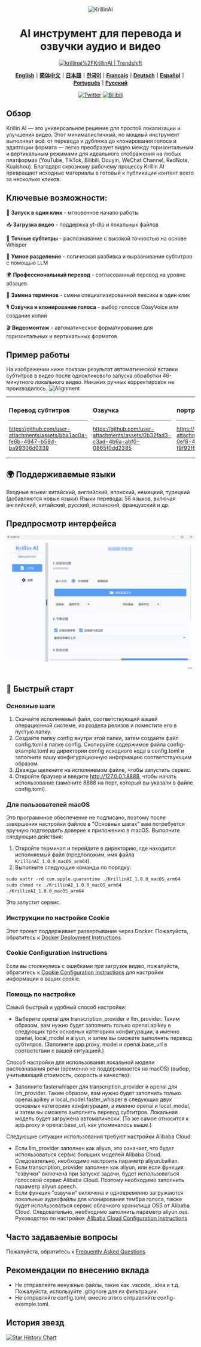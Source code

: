 <div align="center">
  <img src="./images/logo.png" alt="KrillinAI" height="90">

# AI инструмент для перевода и озвучки аудио и видео

<a href="https://trendshift.io/repositories/13360" target="_blank"><img src="https://trendshift.io/api/badge/repositories/13360" alt="krillinai%2FKrillinAI | Trendshift" style="width: 250px; height: 55px;" width="250" height="55"/></a>

**[English](../README.md)｜[简体中文](../docs/README_zh.md)｜[日本語](../docs/README_jp.md)｜[한국어](../docs/README_kr.md)｜[Français](../docs/README_fr.md)｜[Deutsch](../docs/README_de.md)｜[Español](../docs/README_es.md)｜[Português](../docs/README_pt.md)｜[Русский](../docs/README_rus.md)**

[![Twitter](https://img.shields.io/badge/Twitter-KrillinAI-orange?logo=twitter)](https://x.com/KrillinAI)
[![Bilibili](https://img.shields.io/badge/dynamic/json?label=Bilibili&query=%24.data.follower&suffix=%20подписчиков&url=https%3A%2F%2Fapi.bilibili.com%2Fx%2Frelation%2Fstat%3Fvmid%3D242124650&logo=bilibili&color=00A1D6&labelColor=FE7398&logoColor=FFFFFF)](https://space.bilibili.com/242124650)

</div>

## Обзор

Krillin AI — это универсальное решение для простой локализации и улучшения видео. Этот минималистичный, но мощный инструмент выполняет всё: от перевода и дубляжа до клонирования голоса и адаптации формата — легко преобразует видео между горизонтальным и вертикальным режимами для идеального отображения на любых платформах (YouTube, TikTok, Bilibili, Douyin, WeChat Channel, RedNote, Kuaishou). Благодаря сквозному рабочему процессу Krillin AI превращает исходные материалы в готовый к публикации контент всего за несколько кликов.

## Ключевые возможности:
🎯 **Запуск в один клик** - мгновенное начало работы

📥 **Загрузка видео** - поддержка yt-dlp и локальных файлов

📜 **Точные субтитры** - распознавание с высокой точностью на основе Whisper

🧠 **Умное разделение** - логическая разбивка и выравнивание субтитров с помощью LLM

🌍 **Профессиональный перевод** -  согласованный перевод на уровне абзацев

🔄 **Замена терминов** - смена специализированной лексики в один клик

🎙️ **Озвучка и клонирование голоса** - выбор голосов CosyVoice или создание копий

🎬 **Видеомонтаж** - автоматическое форматирование для горизонтальных и вертикальных форматов

## Пример работы
На изображении ниже показан результат автоматической вставки субтитров в видео после однокликового запуска обработки 46-минутного локального видео. Никаких ручных корректировок не производилось.
![Alignment](../docs/images/alignment.png)

<table>
<tr>
<td width="33%">

### Перевод субтитров
---
https://github.com/user-attachments/assets/bba1ac0a-fe6b-4947-b58d-ba99306d0339

</td>
<td width="33%">

### Озвучка
---
https://github.com/user-attachments/assets/0b32fad3-c3ad-4b6a-abf0-0865f0dd2385

</td>

<td width="33%">

### портретный режим
---
https://github.com/user-attachments/assets/c2c7b528-0ef8-4ba9-b8ac-f9f92f6d4e71

</td>
</tr>
</table>

## 🌍 Поддерживаемые языки
Входные языки: китайский, английский, японский, немецкий, турецкий (добавляются новые языки)
Языки перевода: 56 языков, включая английский, китайский, русский, испанский, французский и др.

## Предпросмотр интерфейса
![Предпросмотр интерфейса](../docs/images/ui_desktop.png)


## 🚀 Быстрый старт
### Основные шаги
1. Скачайте исполняемый файл, соответствующий вашей операционной системе, из раздела релизов и поместите его в пустую папку.
2. Создайте папку config внутри этой папки, затем создайте файл config.toml в папке config. Скопируйте содержимое файла config-example.toml из директории config исходного кода в config.toml и заполните вашу конфигурационную информацию соответствующим образом.
3. Дважды щелкните на исполняемом файле, чтобы запустить сервис.
4. Откройте браузер и введите http://127.0.0.1:8888, чтобы начать использование (замените 8888 на порт, который вы указали в файле config.toml).

### Для пользователей macOS
Это программное обеспечение не подписано, поэтому после завершения настройки файлов в "Основных шагах" вам потребуется вручную подтвердить доверие к приложению в macOS. Выполните следующие действия:
1. Откройте терминал и перейдите в директорию, где находится исполняемый файл (предположим, имя файла `KrillinAI_1.0.0_macOS_arm64`).
2. Выполните следующие команды по порядку:
```
sudo xattr -rd com.apple.quarantine ./KrillinAI_1.0.0_macOS_arm64
sudo chmod +x ./KrillinAI_1.0.0_macOS_arm64
./KrillinAI_1.0.0_macOS_arm64
```
Это запустит сервис.

### Инструкции по настройке Cookie
Этот проект поддерживает развертывание через Docker. Пожалуйста, обратитесь к [Docker Deployment Instructions](./docker.md).

### Cookie Configuration Instructions

Если вы столкнулись с ошибками при загрузке видео, пожалуйста, обратитесь к [Cookie Configuration Instructions](./get_cookies.md) для настройки информации о ваших cookie.

### Помощь по настройке
Самый быстрый и удобный способ настройки:
* Выберите openai для transcription_provider и llm_provider. Таким образом, вам нужно будет заполнить только openai.apikey в следующих трех основных категориях конфигурации, а именно openai, local_model и aliyun, и затем вы сможете выполнять перевод субтитров. (Заполните app.proxy, model и openai.base_url в соответствии с вашей ситуацией.)

Способ настройки для использования локальной модели распознавания речи (временно не поддерживается на macOS) (выбор, учитывающий стоимость, скорость и качество):
* Заполните fasterwhisper для transcription_provider и openai для llm_provider. Таким образом, вам нужно будет заполнить только openai.apikey и local_model.faster_whisper в следующих двух основных категориях конфигурации, а именно openai и local_model, и затем вы сможете выполнять перевод субтитров. Локальная модель будет загружена автоматически. (То же самое относится к app.proxy и openai.base_url, как упоминалось выше.)

Следующие ситуации использования требуют настройки Alibaba Cloud:
* Если llm_provider заполнен как aliyun, это означает, что будет использоваться сервис больших моделей Alibaba Cloud. Следовательно, необходимо настроить параметр aliyun.bailian.
* Если transcription_provider заполнен как aliyun, или если функция "озвучки" включена при запуске задачи, будет использоваться голосовой сервис Alibaba Cloud. Поэтому необходимо заполнить параметр aliyun.speech.
* Если функция "озвучки" включена и одновременно загружаются локальные аудиофайлы для клонирования тембра голоса, также будет использоваться сервис облачного хранилища OSS от Alibaba Cloud. Следовательно, необходимо заполнить параметр aliyun.oss.
  Руководство по настройке: [Alibaba Cloud Configuration Instructions](./aliyun.md)

## Часто задаваемые вопросы
Пожалуйста, обратитесь к [Frequently Asked Questions](./faq_rus.md)

## Рекомендации по внесению вклада

- Не отправляйте ненужные файлы, такие как .vscode, .idea и т.д. Пожалуйста, используйте .gitignore для их фильтрации.
- Не отправляйте config.toml; вместо этого отправляйте config-example.toml.

## История звезд

[![Star History Chart](https://api.star-history.com/svg?repos=krillinai/KrillinAI&type=Date)](https://star-history.com/#krillinai/KrillinAI&Date)
